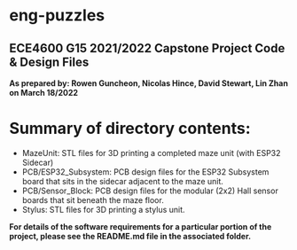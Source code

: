 # eng-puzzles
## ECE4600 G15 2021/2022 Capstone Project Code & Design Files
**As prepared by: Rowen Guncheon, Nicolas Hince, David Stewart, Lin Zhan on March 18/2022**
# Summary of directory contents:
- MazeUnit:  STL files for 3D printing a completed maze unit (with ESP32 Sidecar)
- PCB/ESP32_Subsystem: PCB design files for the ESP32 Subsystem board that sits in the sidecar adjacent to the maze unit.
- PCB/Sensor_Block:  PCB design files for the modular (2x2) Hall sensor boards that sit beneath the maze floor.
- Stylus:  STL files for 3D printing a stylus unit.

**For details of the software requirements for a particular portion of the project, please see the README.md file in the associated folder.**

